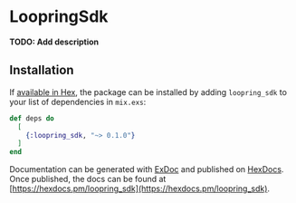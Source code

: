 # LoopringSdk

**TODO: Add description**

## Installation

If [available in Hex](https://hex.pm/docs/publish), the package can be installed
by adding `loopring_sdk` to your list of dependencies in `mix.exs`:

```elixir
def deps do
  [
    {:loopring_sdk, "~> 0.1.0"}
  ]
end
```

Documentation can be generated with [ExDoc](https://github.com/elixir-lang/ex_doc)
and published on [HexDocs](https://hexdocs.pm). Once published, the docs can
be found at [https://hexdocs.pm/loopring_sdk](https://hexdocs.pm/loopring_sdk).

